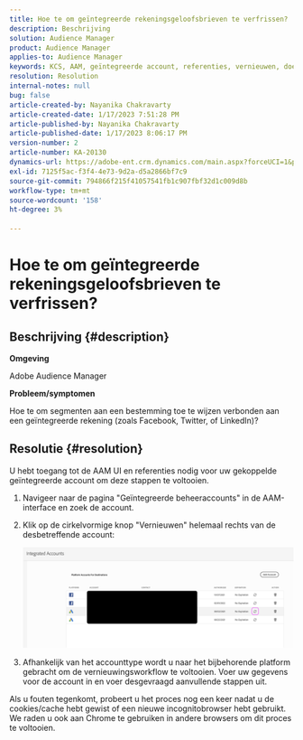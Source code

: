```yaml
---
title: Hoe te om geïntegreerde rekeningsgeloofsbrieven te verfrissen?
description: Beschrijving
solution: Audience Manager
product: Audience Manager
applies-to: Audience Manager
keywords: KCS, AAM, geïntegreerde account, referenties, vernieuwen, doelen, twitter, facebook, gekoppeld in
resolution: Resolution
internal-notes: null
bug: false
article-created-by: Nayanika Chakravarty
article-created-date: 1/17/2023 7:51:28 PM
article-published-by: Nayanika Chakravarty
article-published-date: 1/17/2023 8:06:17 PM
version-number: 2
article-number: KA-20130
dynamics-url: https://adobe-ent.crm.dynamics.com/main.aspx?forceUCI=1&pagetype=entityrecord&etn=knowledgearticle&id=987c0e51-a096-ed11-aad1-6045bd006ce9
exl-id: 7125f5ac-f3f4-4e73-9d2a-d5a2866bf7c9
source-git-commit: 794866f215f41057541fb1c907fbf32d1c009d8b
workflow-type: tm+mt
source-wordcount: '158'
ht-degree: 3%

---
```


# Hoe te om geïntegreerde rekeningsgeloofsbrieven te verfrissen?

## Beschrijving {#description}


<b>Omgeving</b>

Adobe Audience Manager

<b>Probleem/symptomen</b>

Hoe te om segmenten aan een bestemming toe te wijzen verbonden aan een geïntegreerde rekening (zoals Facebook, Twitter, of LinkedIn)?


## Resolutie {#resolution}


U hebt toegang tot de AAM UI en referenties nodig voor uw gekoppelde geïntegreerde account om deze stappen te voltooien.

1. Navigeer naar de pagina &quot;Geïntegreerde beheeraccounts&quot; in de AAM-interface en zoek de account.
2. Klik op de cirkelvormige knop &quot;Vernieuwen&quot; helemaal rechts van de desbetreffende account:



   ![](assets/6e040206-7307-ed11-82e4-00224809a9e0.png)


3. Afhankelijk van het accounttype wordt u naar het bijbehorende platform gebracht om de vernieuwingsworkflow te voltooien. Voer uw gegevens voor de account in en voer desgevraagd aanvullende stappen uit.


Als u fouten tegenkomt, probeert u het proces nog een keer nadat u de cookies/cache hebt gewist of een nieuwe incognitobrowser hebt gebruikt. We raden u ook aan Chrome te gebruiken in andere browsers om dit proces te voltooien.
